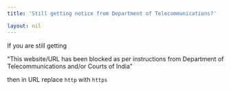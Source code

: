 ```yaml
---
title: 'Still getting notice from Department of Telecommunications?'

layout: nil
---
```


If you are still getting

"This website/URL has been blocked as per instructions from Department of Telecommunications and/or Courts of India"

then in URL replace `http` with `https`